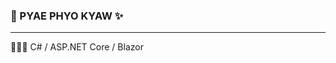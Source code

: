 <H3>👋 PYAE PHYO KYAW ✨</H3>
<hr/>

🧑🏻‍💻 C# / ASP.NET Core / Blazor
<!---
pyaephyokyaw-coding/pyaephyokyaw-coding is a ✨ special ✨ repository because its `README.md` (this file) appears on your GitHub profile.
You can click the Preview link to take a look at your changes.
--->
